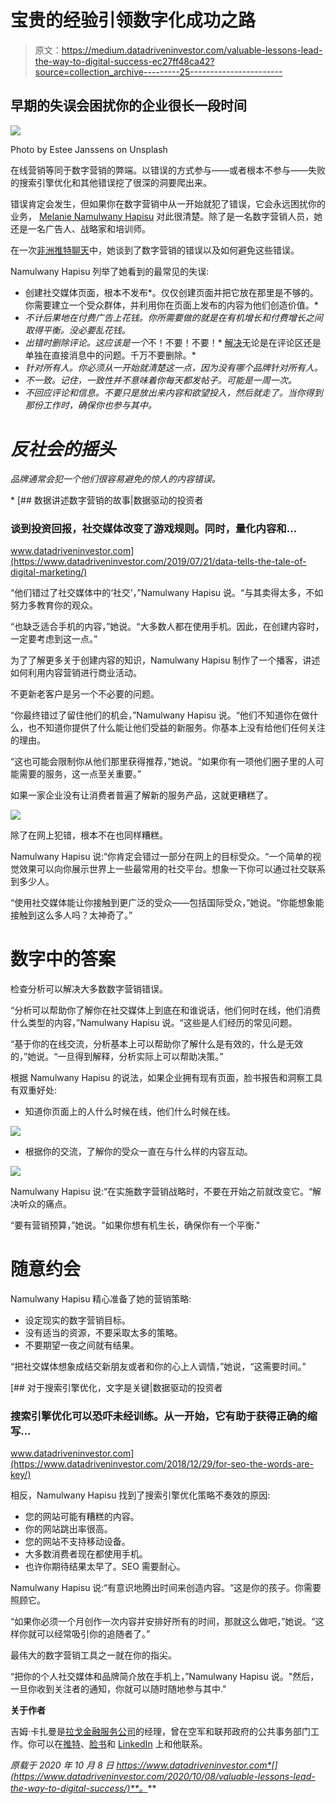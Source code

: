 # 宝贵的经验引领数字化成功之路

> 原文：<https://medium.datadriveninvestor.com/valuable-lessons-lead-the-way-to-digital-success-ec27ff48ca42?source=collection_archive---------25----------------------->

## 早期的失误会困扰你的企业很长一段时间

![](img/0de1685200e2f021d7ae78812810e2ef.png)

Photo by Estee Janssens on Unsplash

在线营销等同于数字营销的弊端。以错误的方式参与——或者根本不参与——失败的搜索引擎优化和其他错误挖了很深的洞要爬出来。

错误肯定会发生，但如果你在数字营销中从一开始就犯了错误，它会永远困扰你的业务， [Melanie Namulwany Hapisu](https://twitter.com/Namulwany/) 对此很清楚。除了是一名数字营销人员，她还是一名广告人、战略家和培训师。

在一次[非洲推特聊天](https://twitter.com/AfricaTweetChat/)中，她谈到了数字营销的错误以及如何避免这些错误。

Namulwany Hapisu 列举了她看到的最常见的失误:

*   创建社交媒体页面，根本不发布*。仅仅创建页面并把它放在那里是不够的。你需要建立一个受众群体，并利用你在页面上发布的内容为他们创造价值。*
*   *不计后果地在付费广告上花钱。你所需要做的就是在有机增长和付费增长之间取得平衡。没必要乱花钱。*
*   *出错时删除评论。这应该是一个*不！不要！不要！* [解决](https://www.datadriveninvestor.com/glossary/address/)无论是在评论区还是单独在直接消息中的问题。千万不要删除。*
*   *针对所有人。你必须从一开始就清楚这一点，因为没有哪个品牌针对所有人。*
*   *不一致。记住，一致性并不意味着你每天都发帖子。可能是一周一次。*
*   *不回应评论和信息。不要只是放出来内容和欲望投入，然后就走了。当你得到那份工作时，确保你也参与其中。*

# *反社会的摇头*

*品牌通常会犯一个他们很容易避免的惊人的内容错误。*

*[](https://www.datadriveninvestor.com/2019/07/21/data-tells-the-tale-of-digital-marketing/) [## 数据讲述数字营销的故事|数据驱动的投资者

### 谈到投资回报，社交媒体改变了游戏规则。同时，量化内容和…

www.datadriveninvestor.com](https://www.datadriveninvestor.com/2019/07/21/data-tells-the-tale-of-digital-marketing/) 

“他们错过了社交媒体中的‘社交’，”Namulwany Hapisu 说。“与其卖得太多，不如努力多教育你的观众。

“也缺乏适合手机的内容，”她说。“大多数人都在使用手机。因此，在创建内容时，一定要考虑到这一点。”

为了了解更多关于创建内容的知识，Namulwany Hapisu 制作了一个播客，讲述如何利用内容营销进行商业活动。

不更新老客户是另一个不必要的问题。

“你最终错过了留住他们的机会，”Namulwany Hapisu 说。“他们不知道你在做什么，也不知道你提供了什么能让他们受益的新服务。你基本上没有给他们任何关注的理由。

“这也可能会限制你从他们那里获得推荐，”她说。“如果你有一项他们圈子里的人可能需要的服务，这一点至关重要。”

如果一家企业没有让消费者普遍了解新的服务产品，这就更糟糕了。

![](img/88ae001bab982a0c3597a5cba51e85e2.png)

除了在网上犯错，根本不在也同样糟糕。

Namulwany Hapisu 说:“你肯定会错过一部分在网上的目标受众。“一个简单的视觉效果可以向你展示世界上一些最常用的社交平台。想象一下你可以通过社交联系到多少人。

“使用社交媒体能让你接触到更广泛的受众——包括国际受众，”她说。“你能想象能接触到这么多人吗？太神奇了。”

# 数字中的答案

检查分析可以解决大多数数字营销错误。

“分析可以帮助你了解你在社交媒体上到底在和谁说话，他们何时在线，他们消费什么类型的内容，”Namulwany Hapisu 说。“这些是人们经历的常见问题。

“基于你的在线交流，分析基本上可以帮助你了解什么是有效的，什么是无效的，”她说。“一旦得到解释，分析实际上可以帮助决策。”

根据 Namulwany Hapisu 的说法，如果企业拥有现有页面，脸书报告和洞察工具有双重好处:

*   知道你页面上的人什么时候在线，他们什么时候在线。

![](img/f09790a9efe40294162699c755d27b70.png)

*   根据你的交流，了解你的受众一直在与什么样的内容互动。

![](img/bfd4722733ef6944a35c5e9507cbeff5.png)

Namulwany Hapisu 说:“在实施数字营销战略时，不要在开始之前就改变它。“解决听众的痛点。

“要有营销预算，”她说。"如果你想有机生长，确保你有一个平衡."

# 随意约会

Namulwany Hapisu 精心准备了她的营销策略:

*   设定现实的数字营销目标。
*   没有适当的资源，不要采取太多的策略。
*   不要期望一夜之间就有结果。

“把社交媒体想象成结交新朋友或者和你的心上人调情，”她说，“这需要时间。”

[](https://www.datadriveninvestor.com/2018/12/29/for-seo-the-words-are-key/) [## 对于搜索引擎优化，文字是关键|数据驱动的投资者

### 搜索引擎优化可以恐吓未经训练。从一开始，它有助于获得正确的缩写…

www.datadriveninvestor.com](https://www.datadriveninvestor.com/2018/12/29/for-seo-the-words-are-key/) 

相反，Namulwany Hapisu 找到了搜索引擎优化策略不奏效的原因:

*   您的网站可能有糟糕的内容。
*   你的网站跳出率很高。
*   您的网站不支持移动设备。
*   大多数消费者现在都使用手机。
*   也许你期待结果太早了。SEO 需要耐心。

Namulwany Hapisu 说:“有意识地腾出时间来创造内容。“这是你的孩子。你需要照顾它。

“如果你必须一个月创作一次内容并安排好所有的时间，那就这么做吧，”她说。“这样你就可以经常吸引你的追随者了。”

最伟大的数字营销工具之一就在你的指尖。

“把你的个人社交媒体和品牌简介放在手机上，”Namulwany Hapisu 说。"然后，一旦你收到关注者的通知，你就可以随时随地参与其中."

**关于作者**

吉姆·卡扎曼是[拉戈金融服务公司](http://largofinancialservices.com/)的经理，曾在空军和联邦政府的公共事务部门工作。你可以在[推特](https://twitter.com/JKatzaman)、[脸书](https://www.facebook.com/jim.katzaman)和 [LinkedIn](https://www.linkedin.com/in/jim-katzaman-33641b21/) 上和他联系。

*原载于 2020 年 10 月 8 日 https://www.datadriveninvestor.com*[](https://www.datadriveninvestor.com/2020/10/08/valuable-lessons-lead-the-way-to-digital-success/)**。***